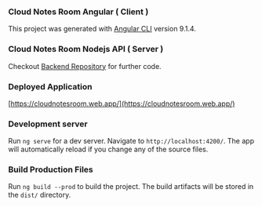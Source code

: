 ### Cloud Notes Room Angular ( Client )
This project was generated with [Angular CLI](https://github.com/angular/angular-cli) version 9.1.4.

### Cloud Notes Room Nodejs API ( Server )
Checkout [Backend Repository](https://github.com/itsmdasifraza/cloud-notes-room-nodejs-api) for further code.

### Deployed Application 
[https://cloudnotesroom.web.app/](https://cloudnotesroom.web.app/)

### Development server
Run `ng serve` for a dev server. Navigate to `http://localhost:4200/`. The app will automatically reload if you change any of the source files.

### Build Production Files
Run `ng build --prod` to build the project. The build artifacts will be stored in the `dist/` directory.
